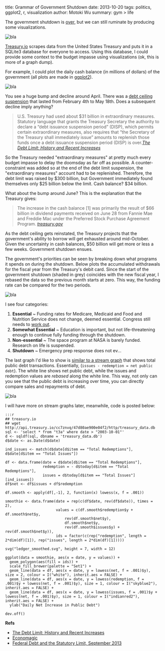title: Grammar of Government Shutdown
date: 2013-10-20
tags: politics, ggplot2, r, visualization
author: Motoki Wu
summary: gym > life

The government shutdown is [over](http://en.wikipedia.org/wiki/United_States_federal_government_shutdown_of_2013), but we can still ruminate by producing some visualizations. 

![bla](|filename|/images/debt_ceiling.svg)

[Treasury.io](https://github.com/csvsoundsystem/federal-treasury-api/wiki/Treasury.io-Data-Dictionary#wiki-table3a) scrapes data from the United States Treasury and puts it in a SQLite3 database for everyone to access. Using this database, I could provide some context to the budget impasse using visualizations (ok, this is more of a graph dump). 

For example, I could plot the daily cash balance (in millions of dollars) of the government (all plots are made in [ggplot2](http://ggplot2.org/)).

![bla](|filename|/images/operating_cash_balance.svg)

You see a huge bump and decline around April. There was a [debt ceiling suspension](http://en.wikipedia.org/wiki/United_States_debt-ceiling_crisis_of_2013#Debt_ceiling_suspension) that lasted from February 4th to May 18th. Does a subsequent decline imply anything?

> U.S. Treasury had used about $31 billion in extraordinary measures. Statutory language that grants the Treasury Secretary the authority to declare a “debt issuance suspension period” (DISP), which permits certain extraordinary measures, also requires that “the Secretary of the Treasury shall immediately issue” amounts to replenish those funds once a debt issuance suspension period (DISP) is over.<cite>[The Debt Limit: History and Recent Increases](http://www.fas.org/sgp/crs/misc/RL31967.pdf)</cite>

So the Treasury needed "extraordinary measures" at pretty much every budget impasse to delay the doomsday as far off as possible. A counter-constraint was added so at the end of the debt limit suspension, the "extraordinary measures" account had to be replenished. Therefore, the debt limit was raised by \$300 billion, but Government immediately found themselves only \$25 billion below the limit. Cash balance? \$34 billion.

What about the bump around June? This is the explanation that the Treasury gives:

> The increase in the cash balance [1] was primarily the result of $66 billion in dividend payments received on June 28 from Fannie Mae and Freddie Mac under the Preferred Stock Purchase Agreement Program. <cite>[treasury.gov](http://www.treasury.gov/press-center/press-releases/Pages/jl2131.aspx)</cite>

As the debt ceiling gets reinstated, the Treasury projects that the government's ability to borrow will get exhausted around mid-October. Given the uncertainty in cash balances, \$50 billion will get more or less a few weeks. Government shutdown ensues.

The government's priorities can be seen by breaking down what programs it spends on during the shutdown. Below plots the accumulated withdrawals for the fiscal year from the Treasury's debit card. Since the start of the government shutdown (shaded in grey) coincides with the new fiscal year, I rebased the data so the previous month starts at zero. This way, the funding rate can be compared for the two periods. 

![bla](|filename|/images/t2_withdrawels_rebased.svg)

I see four categories:

1. <b>Essential</b> ~ Funding rates for Medicare, Medicaid and Food and Nutrition Service does not change, deemed essential. Congress still needs to [work out](http://www.slate.com/blogs/the_slatest/2013/10/08/the_house_and_senate_private_members_gyms_stay_open_during_government_shutdown.html). 
2. <b>Somewhat Essential</b> ~ Education is important, but not life-threatening enough to continue fully funding through the shutdown.
3. <b>Non-essential</b> ~ The space program at NASA is barely funded. Research on life is suspended.
4. <b>Shutdown</b> ~ Emergency prep response does not ev...

The last graph I'd like to show is [similar to a stream graph](http://www.nytimes.com/interactive/2008/02/23/movies/20080223_REVENUE_GRAPHIC.html?_r=0) that shows total public debt transactions. Essentially, (```issues - redemption = net public debt```). The white line shows net public debt, while the issues and redemption values are *rebased* along the white line. This way, not only can you see that the public debt is increasing over time, you can directly compare sales and repayments of debt.

![bla](|filename|/images/ledger_smoothed.svg)

I will have more on stream graphs later, meanwhile, code is posted below:

	:::r
	## treasury.io
	## wget http://api.treasury.io/cc7znvq/47d80ae900e04f2/http/treasury_data.db
	sql <- 'select * from "t3a" where date > "2003-10-01"'
	d <- sqldf(sql, dbname = 'treasury_data.db')
	d$date <- as.Date(d$date)

	ind_issues <- match(d$date[d$item == "Total Redemptions"], d$date[d$item == "Total Issues"])

	df <- data.frame(date = d$date[d$item == "Total Redemptions"],
	                 redemption = - d$today[d$item == "Total Redemptions"],
	                 issues = d$today[d$item == "Total Issues"][ind_issues])
	df$net <- df$issues + df$redemption

	df.smooth <- apply(df[,-1], 2, function(x) lowess(x, f = .001))

	smoothie <- data.frame(date = rep(c(df$date, rev(df$date)), times = 2),
	                       values = c(df.smooth$redemption$y + df.smooth$net$y,
	                           rev(df.smooth$net$y),
	                           df.smooth$net$y,
	                           rev(df.smooth$issues$y) + rev(df.smooth$net$y)),
	                       ids = factor(c(rep("redemption", length = 2*dim(df)[1]), rep("issues", length = 2*dim(df)[1]))))

	svg("ledger_smoothed.svg", height = 7, width = 12)

	ggplot(data = smoothie, aes(x = date, y = values)) +
	  geom_polygon(aes(fill = ids)) +
	  scale_fill_brewer(palette = "Set1") +
	  geom_line(data = df, aes(x = date, y = lowess(net, f = .001)$y), size = 2, colour = I("white"), inherit.aes = FALSE) +
	  geom_line(data = df, aes(x = date, y = lowess(redemption, f = .001)$y + lowess(net, f = .001)$y), size = 1, colour = I("skyblue2"), inherit.aes = FALSE) +
	  geom_line(data = df, aes(x = date, y = lowess(issues, f = .001)$y + lowess(net, f = .001)$y), size = 1, colour = I("indianred2"), inherit.aes = FALSE) +
	  ylab("Daily Net Increase in Public Debt")

	dev.off()


<b>Refs</b>

* [The Debt Limit: History and Recent Increases](http://www.fas.org/sgp/crs/misc/RL31967.pdf)
* [Economagic](http://www.economagic.com/treasdts.htm)
* [Federal Debt and the Statutory Limit, September 2013](http://www.cbo.gov/publication/44608)

